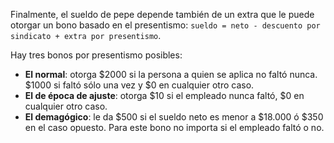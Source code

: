 Finalmente, el sueldo de pepe depende también de un extra que le puede otorgar un bono basado en el presentismo: `sueldo = neto - descuento por sindicato + extra por presentismo`.

Hay tres bonos por presentismo posibles:
* **El normal**: otorga $2000 si la persona a quien se aplica no faltó nunca. $1000 si faltó sólo una vez y $0 en cualquier otro caso.
* **El de época de ajuste**: otorga $10 si el empleado nunca faltó, $0 en cualquier otro caso.
* **El demagógico**: le da $500 si el sueldo neto es menor a $18.000 ó $350 en el caso opuesto. Para este bono no importa si el empleado faltó o no.